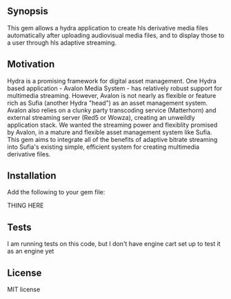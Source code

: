 
## Synopsis

This gem allows a hydra application to create hls derivative media files automatically after uploading audiovisual media files, and to display those to a user through hls adaptive streaming.

## Motivation

Hydra is a promising framework for digital asset management. One Hydra based application - Avalon Media System - has relatively robust support for multimedia streaming. However, Avalon is not nearly as flexible or feature rich as Sufia (another Hydra "head") as an asset management system. Avalon also relies on a clunky party transcoding service (Matterhorn) and external streaming server (Red5 or Wowza), creating an unweildly application stack. We wanted the streaming power and flexiblity promised by Avalon, in a mature and flexible asset management system like Sufia. This gem aims to integrate all of the benefits of adaptive bitrate streaming into Sufia's existing simple, efficient system for creating multimedia derivative files. 

## Installation

Add the following to your gem file:

THING HERE

## Tests

I am running tests on this code, but I don't have engine cart set up to test it as an engine yet

## License

MIT license